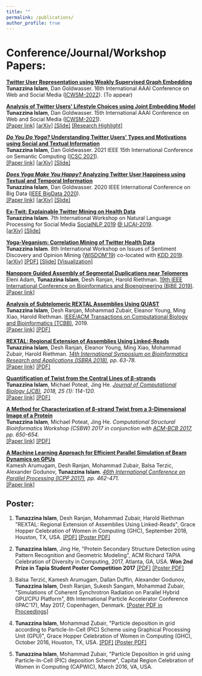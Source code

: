 ```yaml
---
title: "" 
permalink: /publications/ 
author_profile: true
---
```


Conference/Journal/Workshop Papers: 
======
<b> [Twitter User Representation using Weakly Supervised Graph Embedding](http://tunazislam.github.io/publications/weakly-graphembd-yoga-keto)</b> <br>
<b>Tunazzina Islam</b>, Dan Goldwasser. 16th International AAAI Conference on Web and Social Media ([ICWSM-2022](https://www.icwsm.org/2021/index.html)). (To appear)<i></i>

<b> [Analysis of Twitter Users' Lifestyle Choices using Joint Embedding Model](http://tunazislam.github.io/publications/yoga-keto-analysis)</b> <br>
<b>Tunazzina Islam</b>, Dan Goldwasser. 15th International AAAI Conference on Web and Social Media ([ICWSM-2021](https://www.icwsm.org/2021/index.html)). <i></i><br>
[[Paper link]](https://ojs.aaai.org/index.php/ICWSM/article/view/18057) [[arXiv]](https://arxiv.org/pdf/2104.03189.pdf) [[Slide]]( https://tunazislam.github.io/files/ICWSM21_yoga_keto.pdf) [[Research Highlight]](https://tunazislam.github.io/files/ICWSM21_yoga_keto_poster.pdf)

<b> [*Do You Do Yoga?* Understanding Twitter Users' Types and Motivations using Social and Textual Information](http://tunazislam.github.io/publications/do-you-do-yoga)</b> <br>
<b>Tunazzina Islam</b>, Dan Goldwasser. 2021 IEEE 15th International Conference on Semantic Computing ([ICSC 2021](https://www.ieee-icsc.org/)). <i></i><br>
[[Paper link]](https://ieeexplore.ieee.org/document/9364605) [[arXiv]](https://arxiv.org/pdf/2012.09332.pdf) [[Slide]](https://tunazislam.github.io/files/IEEE_ICSC_YUN.pdf)

<b> [*Does Yoga Make You Happy?* Analyzing Twitter User Happiness using Textual and Temporal Information](http://tunazislam.github.io/publications/causal-yoga-happiness)</b> <br>
<b>Tunazzina Islam</b>, Dan Goldwasser. 2020 IEEE International Conference on Big Data ([IEEE BigData 2020](https://bigdataieee.org/BigData2020/)). <i></i><br>
[[Paper link]](https://ieeexplore.ieee.org/document/9378461) [[arXiv]](https://arxiv.org/pdf/2012.02939.pdf) [[Slide]](https://tunazislam.github.io/files/IEEEBigData2020_causal_yoga_happiness.pdf)

<b> [Ex-Twit: Explainable Twitter Mining on Health Data](http://tunazislam.github.io/publications/Ex-Twit)</b> <br>
<b>Tunazzina Islam</b>. 7th International Workshop on Natural Language Processing for Social Media [SocialNLP 2019](https://sites.google.com/site/socialnlp2019/) [@ IJCAI-2019](https://ijcai19.org/). <i></i><br>
[[arXiv]](https://arxiv.org/pdf/1906.02132.pdf) [[Slide]](https://tunazislam.github.io/files/SocialNLP_IJCAI_2019_Tunaz.pdf)

<b> [Yoga-Veganism: Correlation Mining of Twitter Health Data](http://tunazislam.github.io/publications/Twitter_correlation_mining) </b> <br>
<b>Tunazzina Islam</b>. 8th International Workshop on Issues of Sentiment Discovery and Opinion Mining ([WISDOM'19](https://sentic.net/wisdom/#wisdom2019)) co-located with [KDD 2019](https://www.kdd.org/kdd2019/). <i></i><br>
[[arXiv]](https://arxiv.org/pdf/1906.07668.pdf) [[PDF]](https://sentic.net/wisdom2019islam.pdf) [[Slide]](https://tunazislam.github.io/files/WISDOM_KDD_2019_Tunaz.pdf) [[Visualization]](https://tunazislam.github.io/files/LDA_Visualization_t4.html)

<b>[Nanopore Guided Assembly of Segmental Duplications near Telomeres](http://tunazislam.github.io/publications/REXTAL_nanopore)</b> 
<br>Eleni Adam, <b>Tunazzina Islam</b>, Desh Ranjan, Harold Riethman. [19th IEEE International Conference on Bioinformatics and Bioengineering (BIBE 2019)](https://bibe2019.ics.forth.gr/). <i></i><br>
[[Paper link]](https://ieeexplore.ieee.org/document/8941857)

<b>[Analysis of Subtelomeric REXTAL Assemblies Using QUAST](http://tunazislam.github.io/publications/REXTAL_QUAST)</b> <br>
<b>Tunazzina Islam</b>, Desh Ranjan, Mohammad Zubair, Eleanor Young, Ming Xiao, Harold Riethman. [IEEE/ACM Transactions on Computational Biology and Bioinformatics (TCBB)](https://www.computer.org/web/tcbb), 2019. <i></i><br>
[[Paper link]](https://ieeexplore.ieee.org/document/8703093) [[PDF]](https://tunazislam.github.io/files/REXTAL_QUAST_TCBB2019.pdf)

<b>[REXTAL: Regional Extension of Assemblies Using Linked-Reads](http://tunazislam.github.io/publications/REXTAL)</b> <br>
<b>Tunazzina Islam</b>, Desh Ranjan, Eleanor Young, Ming Xiao, Mohammad Zubair, Harold Riethman. <i>[14th International Symposium on Bioinformatics Research and Applications (ISBRA 2018)](http://alan.cs.gsu.edu/isbra18/), pp. 63-78.</i><br>
[[Paper link]](https://link.springer.com/chapter/10.1007/978-3-319-94968-0_6) [[PDF]](https://tunazislam.github.io/files/REXTAL_ISBRA2018.pdf) 

<b>[Quantification of Twist from the Central Lines of β-strands](http://tunazislam.github.io/publications/Twist_central_lines)</b> <br>
<b>Tunazzina Islam</b>, Michael Poteat, Jing He. <i>[Journal of Computational Biology (JCB)](https://home.liebertpub.com/publications/journal-of-computational-biology/31/overview), 2018, 25 (1): 114-120.</i><br>
[[Paper link]](https://www.liebertpub.com/doi/abs/10.1089/cmb.2017.0174) [[PDF]](https://tunazislam.github.io/files/Twist_central_lines_JCB2018.pdf) 

<b>[A Method for Characterization of β-strand Twist from a 3-Dimensional Image of a Protein](http://tunazislam.github.io/publications/Twist_3D_image)</b> <br>
<b>Tunazzina Islam</b>, Michael Poteat, Jing He. <i>Computational Structural Bioinformatics Workshop (CSBW) 2017 in conjunction with [ACM-BCB 2017](http://acm-bcb.org/2017/index.php), pp. 650-654.</i><br>
[[Paper link]](https://dl.acm.org/citation.cfm?id=3107507) [[PDF]](https://tunazislam.github.io/files/Twist_3D_image_ACM_BCB2017.pdf) 

<b>[A Machine Learning Approach for Efficient Parallel Simulation of Beam Dynamics on GPUs](http://tunazislam.github.io/publications/PLsimulation_ML_GPU)</b> <br>
Kamesh Arumugam, Desh Ranjan, Mohammad Zubair, Balsa Terzic, Alexander Godunov, <b>Tunazzina Islam</b>. <i>[46th International Conference on Parallel Processing (ICPP 2017)](http://www.icpp-conf.org/2017/), pp. 462-471.</i><br>
[[Paper link]](https://ieeexplore.ieee.org/abstract/document/8025320/)


## Poster:

1. <b>Tunazzina Islam</b>, Desh Ranjan, Mohammad Zubair, Harold Riethman "REXTAL: Regional Extension of Assemblies Using Linked-Reads", Grace Hopper Celebration of Women in Computing (GHC), September 2018, Houston, TX, USA. [[PDF]](https://tunazislam.github.io/files/PDF_GHC_2018.pdf) [[Poster PDF]](https://tunazislam.github.io/files/Poster_GHC_2018.pdf) <br>

2. <b>Tunazzina Islam</b>, Jing He, "Protein Secondary Structure Detection using Pattern Recognition and Geometric Modeling", ACM Richard TAPIA Celebration of Diversity in Computing, 2017, Atlanta, GA, USA. **Won 2nd Prize in Tapia Student Poster Competition 2017**  [[PDF]](https://tunazislam.github.io/files/PDF_Tapia_2017.pdf) [[Poster PDF]](https://tunazislam.github.io/files/Poster_Tapia_2017.pdf) <br>

3. Balsa Terzić, Kamesh Arumugam, Dallan Duffin, Alexander Godunov, <b>Tunazzina Islam</b>, Desh Ranjan, Sukesh Sangam, Mohammad Zubair, "Simulations of Coherent Synchrotron Radiation on Parallel Hybrid GPU/CPU Platform", 8th International Particle Accelerator Conference (IPAC'17), May 2017, Copenhagen, Denmark. [[Poster PDF in Proceedings]](http://epaper.kek.jp/ipac2017/papers/thpab085.pdf) <br>

4. <b>Tunazzina Islam</b>, Mohammad Zubair, "Particle deposition in grid according to Particle-In-Cell (PIC) Scheme using Graphical Processing Unit (GPU)", Grace Hopper Celebration of Women in Computing (GHC), October 2016, Houston, TX, USA. [[PDF]](https://tunazislam.github.io/files/PDF_GHC_2016.pdf) [[Poster PDF]](https://tunazislam.github.io/files/Poster_GHC_2016.pdf)<br>

5. <b>Tunazzina Islam</b>, Mohammad Zubair, "Particle Deposition in grid using Particle-In-Cell (PIC) deposition Scheme", Capital Region Celebration of Women in Computing (CAPWIC), March 2016, VA, USA.

